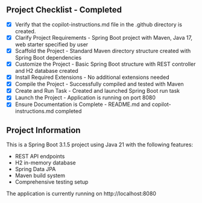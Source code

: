 <!-- Use this file to provide workspace-specific custom instructions to Copilot. For more details, visit https://code.visualstudio.com/docs/copilot/copilot-customization#_use-a-githubcopilotinstructionsmd-file -->

## Project Checklist - Completed

- [x] Verify that the copilot-instructions.md file in the .github directory is created.
- [x] Clarify Project Requirements - Spring Boot project with Maven, Java 17, web starter specified by user
- [x] Scaffold the Project - Standard Maven directory structure created with Spring Boot dependencies
- [x] Customize the Project - Basic Spring Boot structure with REST controller and H2 database created
- [x] Install Required Extensions - No additional extensions needed
- [x] Compile the Project - Successfully compiled and tested with Maven
- [x] Create and Run Task - Created and launched Spring Boot run task
- [x] Launch the Project - Application is running on port 8080
- [x] Ensure Documentation is Complete - README.md and copilot-instructions.md completed

## Project Information

This is a Spring Boot 3.1.5 project using Java 21 with the following features:
- REST API endpoints
- H2 in-memory database
- Spring Data JPA
- Maven build system
- Comprehensive testing setup

The application is currently running on http://localhost:8080
